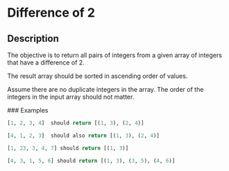 # Difference of 2

## Description

The objective is to return all pairs of integers from a given array of integers that have a difference of 2.

The result array should be sorted in ascending order of values.

Assume there are no duplicate integers in the array. The order of the integers in the input array should not matter.

### Examples

```python
[1, 2, 3, 4]  should return [(1, 3), (2, 4)]

[4, 1, 2, 3]  should also return [(1, 3), (2, 4)]

[1, 23, 3, 4, 7] should return [(1, 3)]

[4, 3, 1, 5, 6] should return [(1, 3), (3, 5), (4, 6)]
```
